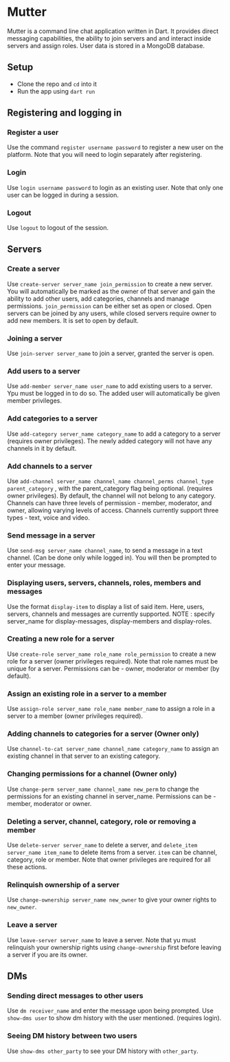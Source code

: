 # Mutter
Mutter is a command line chat application written in Dart. It provides direct messaging capabilities, the ability to join servers and and interact inside servers and assign roles. User data is stored in a MongoDB database.

## Setup 
- Clone the repo and ```cd``` into it
- Run the app using ```dart run```

## Registering and logging in

### Register a user
Use the command `register username password` to register a new user on the platform. Note that you will need to login separately after registering.
### Login
Use `login username password` to login as an existing user. Note that only one user can be logged in during a session. 
### Logout
Use `logout` to logout of the session.

## Servers

### Create a server
Use `create-server server_name join_permission` to create a new server.  You will automatically be marked as the owner of that server and gain the ability to add other users, add categories, channels and manage permissions. `join_permission` can be either set as open or closed. Open servers can be joined by any users, while closed servers require owner to add new members. It is set to open by default.
### Joining a server 
Use `join-server server_name` to join a server, granted the server is open.
### Add users to a server
Use `add-member server_name user_name` to add existing users to a server. Ypu must be logged in to do so. The added user will automatically be given member privileges.
### Add categories to a server
Use `add-category server_name category_name` to add a category to a server (requires owner privileges). The newly added category will not have any channels in it by default.
### Add channels to a server
Use `add-channel server_name channel_name channel_perms channel_type parent_category` , with the parent_category flag being optional. (requires owner privileges). By default, the channel will not belong to any category.
Channels can have three levels of permission - member, moderator, and owner, allowing varying levels of access. Channels currently support three types - text, voice and video.
### Send message in a server
Use `send-msg server_name channel_name`, to send a message in a text channel. (Can be done only while logged in). You will then be prompted to enter your message. 
### Displaying users, servers, channels, roles, members and messages
Use the format `display-item` to display a list of said item. Here, users, servers, channels and messages are currently supported.
NOTE : specify server_name for display-messages, display-members and display-roles.
### Creating a new role for a server
Use `create-role server_name role_name role_permission` to create a new role for a server (owner privileges required). Note that role names must be unique for a server. Permissions can be - owner, moderator or member (by default).
### Assign an existing role in a server to a member
Use `assign-role server_name role_name member_name` to assign a role in a server to a member (owner privileges required).
### Adding channels to categories for a server (Owner only)
Use `channel-to-cat server_name channel_name category_name` to assign an existing channel in that server to an existing category. 
### Changing permissions for a channel (Owner only)
Use `change-perm server_name channel_name new_perm` to change the permissions for an existing channel in server_name. Permissions can be - member, moderator or owner.
### Deleting a server, channel, category, role or removing a member
Use `delete-server server_name` to delete a server, and `delete_item server_name item_name` to delete items from a server. `item` can be channel, category, role or member. Note that owner privileges are required for all these actions.
### Relinquish ownership of a server
Use `change-ownership server_name new_owner` to give your owner rights to `new_owner`.
### Leave a server
Use `leave-server server_name` to leave a server. Note that yu must relinquish your ownership rights using `change-ownership` first before leaving a server if you are its owner.

## DMs

### Sending direct messages to other users
Use `dm receiver_name` and enter the message upon being prompted. Use `show-dms user` to show dm history with the user mentioned. (requires login).
### Seeing DM history between two users
Use `show-dms other_party` to see your DM history with `other_party`.

